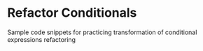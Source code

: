 # Refactor Conditionals

Sample code snippets for practicing transformation of conditional expressions refactoring



